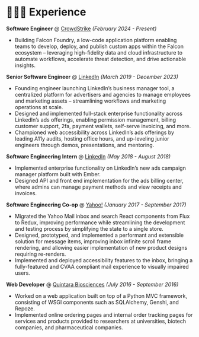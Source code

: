 # 👨🏻‍💻 Experience

**Software Engineer** @ [CrowdStrike](https://www.crowdstrike.com/) _(February 2024 - Present)_
- Building Falcon Foundry, a low-code application platform enabling teams to develop, deploy, and publish custom apps within the Falcon ecosystem – leveraging high-fidelity data and cloud infrastructure to automate workflows, accelerate threat detection, and drive actionable insights.

**Senior Software Engineer** @ [LinkedIn](https://www.linkedin.com/) _(March 2019 - December 2023)_
- Founding engineer launching LinkedIn’s business manager tool, a centralized platform for advertisers and agencies to manage employees and marketing assets – streamlining workflows and marketing operations at scale. 
- Designed and implemented full-stack enterprise functionality across LinkedIn’s ads offerings, enabling permission management, billing customer support, 2fa, payment wallets, self-serve invoicing, and more. 
- Championed web accessibility across LinkedIn’s ads offerings by leading A11y audits, hosting office hours, and up-leveling junior engineers through demos, presentations, and mentoring. 

**Software Engineering Intern** @ [LinkedIn](https://www.linkedin.com/) _(May 2018 - August 2018)_
- Implemented enterprise functionality on LinkedIn’s new ads campaign manager platform built with Ember.
- Designed API and front end implementation for the ads billing center, where admins can manage payment methods and view receipts and invoices.

**Software Engineering Co-op** @ [Yahoo!](https://www.yahoo.com/) _(January 2017 - September 2017)_
- Migrated the Yahoo Mail inbox and search React components from Flux to Redux, improving performance while streamlining the development and testing process by simplifying the state to a single store.
- Designed, prototyped, and implemented a performant and extensible solution for message items, improving inbox infinite scroll frame rendering, and allowing easier implementation of new product designs requiring re-renders.
- Implemented and deployed accessibility features to the inbox, bringing a fully-featured and CVAA compliant mail experience to visually impaired users.

**Web Developer** @ [Quintara Biosciences](https://www.quintarabio.com/) _(July 2016 - September 2016)_
- Worked on a web application built on top of a Python MVC framework, consisting of WSGI components such as SQLAlchemy, Genshi, and Repoze.
- Implemented online ordering pages and internal order tracking pages for services and products provided to researchers at universities, biotech companies, and pharmaceutical companies.

